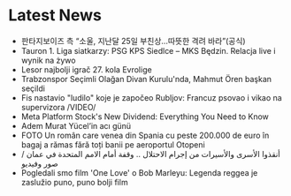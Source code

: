 # Latest News
-  판타지보이즈 측 “소울, 지난달 25일 부친상…따뜻한 격려 바라”(공식)
-  Tauron 1. Liga siatkarzy: PSG KPS Siedlce – MKS Będzin. Relacja live i wynik na żywo
-  Lesor najbolji igrač 27. kola Evrolige
-  Trabzonspor Seçimli Olağan Divan Kurulu'nda, Mahmut Ören başkan seçildi
-  Fis nastavio "ludilo" koje je započeo Rubljov: Francuz psovao i vikao na supervizora /VIDEO/
-  Meta Platform Stock's New Dividend: Everything You Need to Know
-  Adem Murat Yücel’in acı günü
-  FOTO Un român care venea din Spania cu peste 200.000 de euro în bagaj a rămas fără toți banii pe aeroportul Otopeni
-  أنقذوا الأسرى والأسيرات من إجرام الاحتلال .. وقفة أمام الامم المتحدة في عمان / صور وفيديو
-  Pogledali smo film 'One Love' o Bob Marleyu: Legenda reggea je zaslužio puno, puno bolji film
